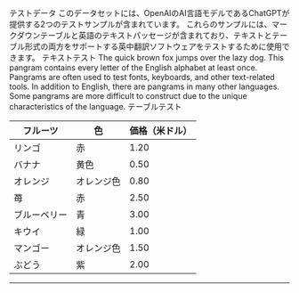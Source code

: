 テストデータ
このデータセットには、OpenAIのAI言語モデルであるChatGPTが提供する2つのテストサンプルが含まれています。
これらのサンプルには、マークダウンテーブルと英語のテキストパッセージが含まれており、テキストとテーブル形式の両方をサポートする英中翻訳ソフトウェアをテストするために使用できます。
テキストテスト
The quick brown fox jumps over the lazy dog. This pangram contains every letter of the English
alphabet at least once. Pangrams are often used to test fonts, keyboards, and other text-related
tools. In addition to English, there are pangrams in many other languages. Some pangrams are more
difficult to construct due to the unique characteristics of the language.
テーブルテスト

| フルーツ | 色 | 価格（米ドル） |
| --- | --- | --- |
| リンゴ | 赤 | 1.20 |
| バナナ | 黄色 | 0.50 |
| オレンジ | オレンジ色 | 0.80 |
| 苺 | 赤 | 2.50 |
| ブルーベリー | 青 | 3.00 |
| キウイ | 緑 | 1.00 |
| マンゴー | オレンジ色 | 1.50 |
| ぶどう | 紫 | 2.00 |

---

